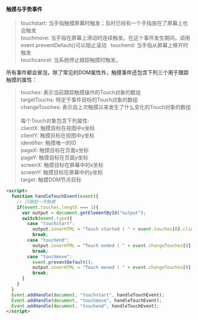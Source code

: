 #### 触摸与手势事件
> touchstart: 当手指触摸屏幕时触发；及时已经有一个手指放在了屏幕上也会触发  
touchmove: 当手指在屏幕上滑动时连续触发。在这个事件发生期间，调用event.preventDefault()可以阻止滚动  
touchend: 当手指从屏幕上移开时触发  
touchcancel: 当系统停止跟踪触摸时触发。

所有事件都会冒泡，除了常见的DOM属性外，触摸事件还包含下列三个用于跟踪触摸的属性：
> touches: 表示当前跟踪触摸操作的Touch对象的数组    
targetTouchs: 特定于事件目标的Touch对象的数组    
changeTouches: 表示自上次触摸以来发生了什么变化的Touch对象的数组    
每个Touch对象包含下列属性:  
clientX: 触摸目标在视图中x坐标    
clientY: 触摸目标在视图中y坐标  
identifier: 触摸唯一的ID  
pageX: 触摸目标在页面x坐标  
pageY: 触摸目标在页面y坐标  
screenX: 触摸目标在屏幕中的x坐标  
screenY: 触摸目标在屏幕中的y坐标  
target: 触摸DOM节点目标  
```html
<script>
  function handleTouchEvent(event){
    // 只跟踪一次触摸
    if(event.touches.length === 1){
      var output = document.getElementById("output");
      switch(event.type){
        case "touchstart": 
          output.innerHTML = "Touch started ( " + event.touches[0].clientX + ", " + event.touches[0].clientY + " .)";
          break;
        case "touchend":
          output.innerHTML = "Touch ended ( " + event.changeTouches[0].clientX + ", " + event.changeTouches[0].clientY + " .)";
          break;
        case "touchmove":
          event.preventDefault(); 
          output.innerHTML = "Touch moved ( " + event.changeTouches[0].clientX + ", " + event.changeTouches[0].clientY + " .)";
          break;
      }
    }
  }
  Event.addHandle(document, "touchstart", handleTouchEvent);
  Event.addHandle(document, "touchmove", handleTouchEvent);
  Event.addHandle(document, "touchend", handleTouchEvent);
</script>
```
